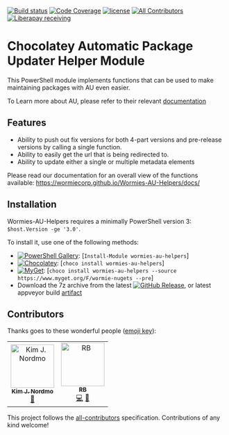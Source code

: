 [![Build status](https://img.shields.io/appveyor/ci/AdmiringWorm/Wormies-AU-Helpers.svg?style=plastic&logo=appveyor)](https://ci.appveyor.com/project/AdmiringWorm/wormies-au-helpers) [![Code Coverage](https://img.shields.io/codecov/c/github/WormieCorp/Wormies-AU-Helpers/develop.svg?style=plastic)](https://codecov.io/gh/WormieCorp/Wormies-AU-Helpers/branch/develop) [![license](https://img.shields.io/github/license/WormieCorp/Wormies-AU-Helpers.svg?style=plastic)](https://github.com/WormieCorp/Wormies-AU-Helpers/blob/master/LICENSE)
[![All Contributors](https://img.shields.io/badge/all_contributors-2-orange.svg?style=plastic)](#contributors)
[![Liberapay receiving](https://img.shields.io/liberapay/receives/WormieCorp.svg?logo=liberapay&style=plastic)](https://liberapay.com/WormieCorp)

# Chocolatey Automatic Package Updater Helper Module

This PowerShell module implements functions that can be used to make maintaining packages with AU even easier.

To Learn more about AU, please refer to their relevant [documentation](https://github.com/majkinetor/au/wiki)

## Features
- Ability to push out fix versions for both 4-part versions and pre-release versions by calling a single function.
- Ability to easily get the url that is being redirected to.
- Ability to update either a single or multiple metadata elements

Please read our documentation for an overall view of the functions available:
https://wormiecorp.github.io/Wormies-AU-Helpers/docs/

## Installation

Wormies-AU-Helpers requires a minimally PowerShell version 3: `$host.Version -ge '3.0'`.

To install it, use one of the following methods:
- [![PowerShell Gallery](https://img.shields.io/powershellgallery/v/Wormies-AU-Helpers.svg?style=plastic)](https://www.powershellgallery.com/packages/Wormies-AU-Helpers): [`Install-Module wormies-au-helpers`]
- [![Chocolatey](https://img.shields.io/chocolatey/v/wormies-au-helpers.svg?style=plastic)](https://chocolatey.org/packages/wormies-au-helpers): [`choco install wormies-au-helpers`]
- [![MyGet](https://img.shields.io/myget/wormie-nugets/vpre/wormies-au-helpers.svg?style=plastic&label=MyGet)](https://www.myget.org/feed/wormie-nugets/package/nuget/wormies-au-helpers): [`choco install wormies-au-helpers --source https://www.myget.org/F/wormie-nugets --pre`]
- Download the 7z archive from the latest [![GitHub Release](https://img.shields.io/github/release/WormieCorp/Wormies-AU-Helpers.svg?style=plastic&label=GitHub%20Release)](https://github.com/WormieCorp/Wormies-AU-Helpers/releases/latest), or latest appveyor build [artifact](https://ci.appveyor.com/project/admiringworm/wormies-au-helpers/build/artifacts)

## Contributors

Thanks goes to these wonderful people ([emoji key](https://allcontributors.org/docs/en/emoji-key)):

<!-- ALL-CONTRIBUTORS-LIST:START - Do not remove or modify this section -->
<!-- prettier-ignore -->
<table><tr><td align="center"><a href="https://github.com/AdmiringWorm"><img src="https://avatars3.githubusercontent.com/u/1474648?v=4" width="100px;" alt="Kim J. Nordmo"/><br /><sub><b>Kim J. Nordmo</b></sub></a><br /><a href="#maintenance-AdmiringWorm" title="Maintenance">🚧</a></td><td align="center"><a href="https://github.com/RedBaron2"><img src="https://avatars1.githubusercontent.com/u/1191271?v=4" width="100px;" alt="RB"/><br /><sub><b>RB</b></sub></a><br /><a href="https://github.com/WormieCorp/Wormies-AU-Helpers/commits?author=RedBaron2" title="Code">💻</a> <a href="https://github.com/WormieCorp/Wormies-AU-Helpers/issues?q=author%3ARedBaron2+label%3Abug" title="Bug reports">🐛</a></td></tr></table>
<!-- ALL-CONTRIBUTORS-LIST:END -->

This project follows the [all-contributors](https://github.com/all-contributors/all-contributors) specification. Contributions of any kind welcome!
